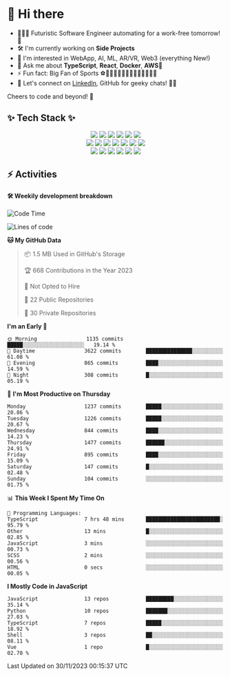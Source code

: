 # 👋 Hi there 
- 👩🏽‍💻 Futuristic Software Engineer automating for a work-free tomorrow!🚀<br>
- 🛠️ I'm currently working on **Side Projects**
- 🔭 I'm interested in WebApp, AI, ML, AR/VR, Web3 (everything New!)
- 💬 Ask me about **TypeScript**, **React**, **Docker**, **AWS**🚢<br>
- ⚡ Fun fact: Big Fan of Sports ⚽️🧗🏽🧘🏽🏃🏽‍♀️🏊🏽‍♀️🤿🏄🏽
- 🤝 Let's connect on [LinkedIn](https://linkedin.com/in/hadongme), GitHub for geeky chats! 📲🤖
<!-- 🌱 I'm currently learning **Unity**, Blender 🎮🎨 -->
<!-- - ✈️ I'm a remotely working freelance developer, coding worldwide 🌍
🐾 Animal lover🐶😺 -->

Cheers to code and beyond! 🌈

## ✨ Tech Stack ✨ 
<div align="center">
<img src="https://img.shields.io/badge/TypeScript-007ACC?style=for-the-badge&logo=typescript&logoColor=white">
<img src="https://img.shields.io/badge/javascript-F7DF1E?style=for-the-badge&logo=javascript&logoColor=black">
<img src="https://img.shields.io/badge/Python-14354C?style=for-the-badge&logo=python&logoColor=white">
<img src="https://img.shields.io/badge/html-E34F26?style=for-the-badge&logo=html5&logoColor=white">
<img src="https://img.shields.io/badge/css-1572B6?style=for-the-badge&logo=css3&logoColor=white">
<img src="https://img.shields.io/badge/Tailwind_CSS-38B2AC?style=for-the-badge&logo=tailwind-css&logoColor=white"> 
<br>
<img src="https://img.shields.io/badge/react-61DAFB?style=for-the-badge&logo=react&logoColor=black">
<img src="https://img.shields.io/badge/vue.js-4FC08D?style=for-the-badge&logo=vue.js&logoColor=white">
<img src="https://img.shields.io/badge/next.js-000000?style=for-the-badge&logo=nextdotjs&logoColor=white">
<img src="https://img.shields.io/badge/node.js-ffdd00?style=for-the-badge&logo=nodedotjs&logoColor=black">
<img src="https://img.shields.io/badge/-GraphQL-E10098?style=for-the-badge&logo=graphql&logoColor=white">
<img src="https://img.shields.io/badge/Flutter-02569B?style=for-the-badge&logo=flutter&logoColor=white">
<img src="https://img.shields.io/badge/firebase-%23039BE5.svg?style=for-the-badge&logo=firebase">
<br>
<img src="https://img.shields.io/badge/MongoDB-4EA94B?style=for-the-badge&logo=mongodb&logoColor=white">
<img src="https://img.shields.io/badge/mysql-%2300f.svg?style=for-the-badge&logo=mysql&logoColor=white">
<img src="https://img.shields.io/badge/docker-%230db7ed.svg?style=for-the-badge&logo=docker&logoColor=white">
<img src="https://img.shields.io/badge/AWS-%23FF9900.svg?style=for-the-badge&logo=amazon-aws&logoColor=white">
<img src="https://img.shields.io/badge/github-181717?style=for-the-badge&logo=github&logoColor=white"> 
<img src="https://img.shields.io/badge/linux-FCC624?style=for-the-badge&logo=linux&logoColor=black">
</div>

## ⚡️ Activities
#### 🛠 Weekily development breakdown
<!--START_SECTION:waka-->
![Code Time](http://img.shields.io/badge/Code%20Time-261%20hrs%2036%20mins-blue)

![Lines of code](https://img.shields.io/badge/From%20Hello%20World%20I%27ve%20Written-8.5%20million%20lines%20of%20code-blue)

**🐱 My GitHub Data** 

> 📦 1.5 MB Used in GitHub's Storage 
 > 
> 🏆 668 Contributions in the Year 2023
 > 
> 🚫 Not Opted to Hire
 > 
> 📜 22 Public Repositories 
 > 
> 🔑 30 Private Repositories 
 > 
**I'm an Early 🐤** 

```text
🌞 Morning                1135 commits        █████░░░░░░░░░░░░░░░░░░░░   19.14 % 
🌆 Daytime                3622 commits        ███████████████░░░░░░░░░░   61.08 % 
🌃 Evening                865 commits         ████░░░░░░░░░░░░░░░░░░░░░   14.59 % 
🌙 Night                  308 commits         █░░░░░░░░░░░░░░░░░░░░░░░░   05.19 % 
```
📅 **I'm Most Productive on Thursday** 

```text
Monday                   1237 commits        █████░░░░░░░░░░░░░░░░░░░░   20.86 % 
Tuesday                  1226 commits        █████░░░░░░░░░░░░░░░░░░░░   20.67 % 
Wednesday                844 commits         ████░░░░░░░░░░░░░░░░░░░░░   14.23 % 
Thursday                 1477 commits        ██████░░░░░░░░░░░░░░░░░░░   24.91 % 
Friday                   895 commits         ████░░░░░░░░░░░░░░░░░░░░░   15.09 % 
Saturday                 147 commits         █░░░░░░░░░░░░░░░░░░░░░░░░   02.48 % 
Sunday                   104 commits         ░░░░░░░░░░░░░░░░░░░░░░░░░   01.75 % 
```


📊 **This Week I Spent My Time On** 

```text
💬 Programming Languages: 
TypeScript               7 hrs 48 mins       ████████████████████████░   95.79 % 
Other                    13 mins             █░░░░░░░░░░░░░░░░░░░░░░░░   02.85 % 
JavaScript               3 mins              ░░░░░░░░░░░░░░░░░░░░░░░░░   00.73 % 
SCSS                     2 mins              ░░░░░░░░░░░░░░░░░░░░░░░░░   00.56 % 
HTML                     0 secs              ░░░░░░░░░░░░░░░░░░░░░░░░░   00.05 % 
```

**I Mostly Code in JavaScript** 

```text
JavaScript               13 repos            █████████░░░░░░░░░░░░░░░░   35.14 % 
Python                   10 repos            ███████░░░░░░░░░░░░░░░░░░   27.03 % 
TypeScript               7 repos             █████░░░░░░░░░░░░░░░░░░░░   18.92 % 
Shell                    3 repos             ██░░░░░░░░░░░░░░░░░░░░░░░   08.11 % 
Vue                      1 repo              █░░░░░░░░░░░░░░░░░░░░░░░░   02.70 % 
```




 Last Updated on 30/11/2023 00:15:37 UTC
<!--END_SECTION:waka-->

<!--
Here are some ideas to get you started:

- 🔭 I’m currently working on ...
- 🌱 I’m currently learning ...
- 👯 I’m looking to collaborate on ...
- 🤔 I’m looking for help with ...
- 💬 Ask me about ...
- 📫 How to reach me: ...
- 😄 Pronouns: ...
- ⚡ Fun fact: ...
-->
